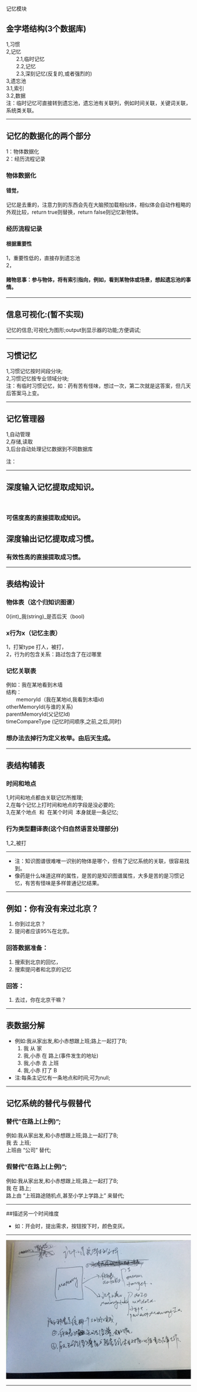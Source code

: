 记忆模块  


## 金字塔结构(3个数据库)  
1,习惯  
2,记忆  
       2.1,临时记忆  
       2.2,记忆  
       2.3,深刻记忆(反复的,或者强烈的)  
3,遗忘池  
3.1,索引  
3.2,数据  
注：临时记忆可直接转到遗忘池，遗忘池有关联列，例如时间关联，关键词关联，系统类关联。  

***


## 记忆的数据化的两个部分  
1：物体数据化  
2：经历流程记录  

### 物体数据化  

#### 错觉，  
记忆是去重的，注意力到的东西会先在大脑预加载相似体，相似体会自动作粗略的外观比较，return true则替换，return false则记忆新物体。  


### 经历流程记录  

#### 根据重要性  
1，重要性低的，直接存到遗忘池  
2，  


#### 赌物思事：参与物体，将有索引指向，例如，看到某物体或场景，想起遗忘池的事情。  

***

## 信息可视化:(暂不实现)  
记忆的信息;可视化为图形;output到显示器的功能;方便调试;  


***

## 习惯记忆  
1,习惯记忆按时间段分块;  
2,习惯记忆按专业领域分块;  
注：有临时习惯记忆，如：药有苦有怪味，想过一次，第二次就是这答案，但几天后答案马上变。  


***

## 记忆管理器  
1,自动管理  
2,存储,读取  
3,后台自动处理记忆数据到不同数据库  

注：  


***
## 深度输入记忆提取成知识。  
 
### 可信度高的直接提取成知识。


## 深度输出记忆提取成习惯。

### 有效性高的直接提取成习惯。

***

## 表结构设计

### 物体表（这个归知识图谱）
0(int)_我(string)_是否后天（bool)  

### x行为x（记忆主表）
1，打架type 打人，被打，  
2，行为的包含关系：路过包含了在过哪里  


### 记忆关联表
例如：我在某地看到木墙  
结构：  
       memoryId（我在某地id,我看到木墙id)  
otherMemoryId(与谁的关系)  
parentMemoryId(父记忆Id)  
timeCompareType (记忆时间顺序,之前,之后,同时)  

### 想办法去掉行为定义枚举。由后天生成。
***

## 表结构辅表

### 时间和地点
1,时间和地点都由关联记忆所推理;  
2,在每个记忆上打时间和地点的字段是没必要的;  
3,在某个地点  和  在某个时间  本身就是一条记忆;  

### 行为类型翻译表(这个归自然语言处理部分)
1_2_被打  



***

- 注：知识图谱很难唯一识别的物体是哪个，但有了记忆系统的关联，很容易找到。  
- 像药是什么味道这样的属性，是苦的是知识图谱属性，大多是苦的是习惯记忆，有苦有怪味是多样普通记忆结果。  

***


## 例如：你有没有来过北京？
1. 你到过北京？
2. 提问者应该95%在北京。
### 回答数据准备：
1. 搜索到北京的回忆，
2. 搜索提问者和北京的记忆
### 回答：
1. 去过，你在北京干嘛？

***


## 表数据分解
- 例如:我从家出发,和小赤想跟上班;路上一起打了B;
	1. 我 从 家
	2. 我,小赤 在 路上(事件发生的地址)
	3. 我,小赤 去 上班
	4. 我,小赤 打了 B
- 注:每条主记忆有一条地点和时间;可为null;

***

## 记忆系统的替代与假替代
### 替代”在路上(上例)”;
例如:我从家出发,和小赤想跟上班;路上一起打了B;  
我 去 上班;  
上班由 “公司” 替代;  

### 假替代”在路上(上例)”;
例如:我从家出发,和小赤想跟上班;路上一起打了B;  
我 在 路上;  
路上由 “上班路途随机点,甚至小学上学路上” 来替代;   

***

##描述另一个时间维度
- 如：开会时，提出需求，按钮按下时，颜色变灰。


***

![](9.JPG)

***
